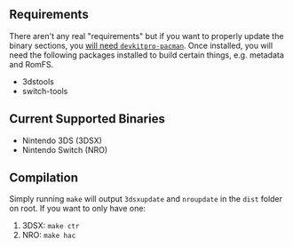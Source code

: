 ## Requirements
There aren't any real "requirements" but if you want to properly update the binary sections, you [will need `devkitpro-pacman`](https://devkitpro.org/wiki/devkitPro_pacman). Once installed, you will need the following packages installed to build certain things, e.g. metadata and RomFS.

- 3dstools
- switch-tools

## Current Supported Binaries
- Nintendo 3DS (3DSX)
- Nintendo Switch (NRO)

## Compilation
Simply running `make` will output `3dsxupdate` and `nroupdate` in the `dist` folder on root. If you want to only have one:
1. 3DSX: `make ctr`
2. NRO: `make hac`
